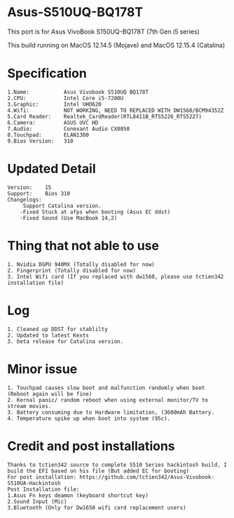 # Asus-S510UQ-BQ178T
This port is for Asus VivoBook S150UQ-BQ178T (7th Gen i5 series) 

This build running on MacOS 12.14.5 (Mojave) and MacOS 12.15.4 (Catalina)

# Specification

    1.Name:           Asus Vivobook S510UQ BQ178T
    2.CPU:            Intel Core i5-7200U
    3.Graphic:        Intel UHD620
    4.Wifi:           NOT WORKING, NEED TO REPLACED WITH DW1560/BCM94352Z 
    5.Card Reader:    Realtek_CardReader(RTL8411B_RTS5226_RTS5227)
    6.Camera:         ASUS UVC HD
    7.Audio:          Conexant Audio CX8050
    8.Touchpad:       ELAN1300
    9.Bios Version:   310

# Updated Detail

    Version:    15
    Support:    Bios 310
    Changelogs:
         Support Catalina version. 
        -Fixed Stuck at afps when booting (Asus EC ddst)
        -Fixed Sound (Use MacBook 14,2) 

# Thing that not able to use

    1. Nvidia DGPU 940MX (Totally disabled for now) 
    2. Fingerprint (Totally disabled for now)
    3. Intel Wifi card (If you replaced with dw1560, please use tctien342 installation file) 

# Log 
    1. Cleaned up DDST for stablilty  
    2. Updated to latest Kexts
    3. beta release for Catalina version. 

# Minor issue 
    1. Touchpad causes slow boot and malfunction randomly when boot (Reboot again will be fine)
    2. Kernal panic/ random reboot when using external monitor/TV to stream movies.
    3. Battery consuming due to Hardware limitation, (3600mAh Battery.
    4. Temperature spike up when boot into system (95c).

# Credit and post installations 
    Thanks to tctien342 source to complete S510 Series hackintosh build, I build the EFI based on his file (But added EC for booting) 
    For post installation: https://github.com/tctien342/Asus-Vivobook-S510UA-Hackintosh
    Post Installation file: 
    1.Asus Fn keys deamon (keyboard shortcut key)
    2.Sound Input (Mic) 
    3.Bluetooth (Only for Dw1650 wifi card replacement users)
    
